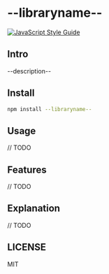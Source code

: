 # --libraryname--

[![JavaScript Style Guide](https://img.shields.io/badge/code_style-standard-brightgreen.svg)](https://standardjs.com)

## Intro

--description--

## Install

```bash
npm install --libraryname--
```

## Usage

// TODO

## Features

// TODO

## Explanation

// TODO

## LICENSE

MIT
